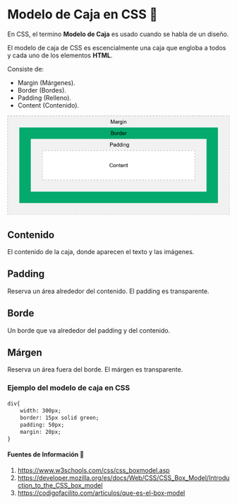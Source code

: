 # Modelo de Caja en CSS :page_facing_up:
En CSS, el termino **Modelo de Caja** es usado cuando se habla de un diseño.

El modelo de caja de CSS es escencialmente una caja que engloba a todos y cada uno de los elementos **HTML**. 

Consiste de: 
- Margin (Márgenes). 
- Border (Bordes). 
- Padding (Relleno). 
- Content (Contenido).

![Ejemplo](/Parcial1/images/BoxModelExample.png)

## Contenido
El contenido de la caja, donde aparecen el texto y las imágenes.

## Padding
Reserva un área alrededor del contenido. El padding es transparente.

## Borde
Un borde que va alrededor del padding y del contenido.

## Márgen
Reserva un área fuera del borde. El márgen es transparente.

### Ejemplo del modelo de caja en CSS

    div{        
        width: 300px;
        border: 15px solid green;
        padding: 50px;
        margin: 20px;    
    }

#### Fuentes de Información :book:
1. https://www.w3schools.com/css/css_boxmodel.asp
2. https://developer.mozilla.org/es/docs/Web/CSS/CSS_Box_Model/Introduction_to_the_CSS_box_model
3. https://codigofacilito.com/articulos/que-es-el-box-model